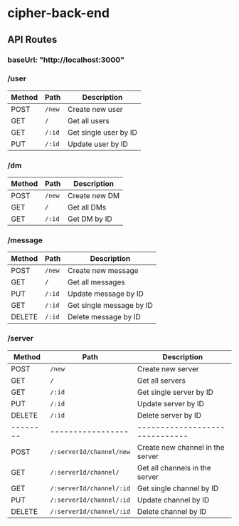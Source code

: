 # cipher-back-end

## API Routes

### baseUrl: "http://localhost:3000"

### /user

| Method | Path          | Description            |
|--------|---------------|------------------------|
| POST   | `/new`        | Create new user        |
| GET    | `/`      | Get all users          |
| GET    | `/:id`  | Get single user by ID  |
| PUT    | `/:id`  | Update user by ID      |

### /dm

| Method | Path        | Description            |
|--------|-------------|------------------------|
| POST   | `/new`   | Create new DM          |
| GET    | `/`      | Get all DMs            |
| GET    | `/:id`  | Get DM by ID           |

### /message

| Method | Path            | Description                  |
|--------|-----------------|------------------------------|
| POST   | `/new`   | Create new message           |
| GET    | `/`     | Get all messages             |
| PUT    | `/:id` | Update message by ID         |
| GET    | `/:id` | Get single message by ID     |
| DELETE | `/:id` | Delete message by ID         |

### /server

| Method | Path            | Description                  |
|--------|-----------------|------------------------------|
| POST   | `/new`   | Create new server           |
| GET    | `/`     | Get all servers             |
| GET    | `/:id` | Get single server by ID    |
| PUT    | `/:id` | Update server by ID         |
| DELETE | `/:id` | Delete server by ID      |
|--------|-----------------|------------------------------|
| POST   | `/:serverId/channel/new`   | Create new channel in the server           |
| GET    | `/:serverId/channel/`     | Get all channels in the server             |
| GET    | `/:serverId/channel/:id` | Get single channel by ID         |
| PUT    | `/:serverId/channel/:id` |   Update channel by ID  |
| DELETE | `/:serverId/channel/:id` | Delete channel by ID      |
